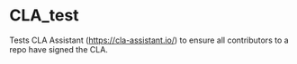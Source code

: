 # CLA_test

Tests CLA Assistant (https://cla-assistant.io/) to ensure all contributors to a repo have signed the CLA.
